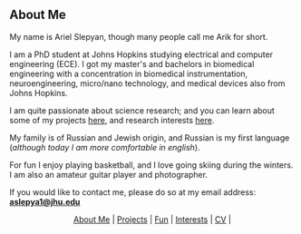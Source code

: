 ## About Me

My name is Ariel Slepyan, though many people call me Arik for short.

I am a PhD student at Johns Hopkins studying electrical and computer engineering (ECE). I got my master's and bachelors in biomedical engineering with a concentration in biomedical instrumentation, neuroengineering, micro/nano technology, and medical devices also from Johns Hopkins.

I am quite passionate about science research; and you can learn about some of my projects [here](http://arielslepyan.me/Projects), and research interests [here](http://arielslepyan.me/Interests).

My family is of Russian and Jewish origin, and Russian is my first language (*although today I am more comfortable in english*).

For fun I enjoy playing basketball, and I love going skiing during the winters.
I am also an amateur guitar player and photographer.

If you would like to contact me, please do so at my email address: **aslepya1@jhu.edu**

<p align="center">
  <a href="http://arielslepyan.me/Aboutme">About Me</a> |         
  <a href="http://arielslepyan.me/Projects">Projects</a> |
  <a href="http://arielslepyan.me/Fun">Fun</a> |
  <a href="http://arielslepyan.me/Interests">Interests</a> |
  <a href="http://arielslepyan.me/CV">CV</a> |
</p>
